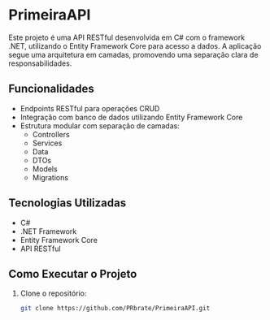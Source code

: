 # PrimeiraAPI

Este projeto é uma API RESTful desenvolvida em C# com o framework .NET, utilizando o Entity Framework Core para acesso a dados. A aplicação segue uma arquitetura em camadas, promovendo uma separação clara de responsabilidades.

## Funcionalidades

- Endpoints RESTful para operações CRUD
- Integração com banco de dados utilizando Entity Framework Core
- Estrutura modular com separação de camadas:
  - Controllers
  - Services
  - Data
  - DTOs
  - Models
  - Migrations

## Tecnologias Utilizadas

- C#
- .NET Framework
- Entity Framework Core
- API RESTful

## Como Executar o Projeto

1. Clone o repositório:
   ```bash
   git clone https://github.com/PRbrate/PrimeiraAPI.git
